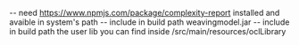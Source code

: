 -- need https://www.npmjs.com/package/complexity-report installed and avaible in system's path
-- include in build path weavingmodel.jar
-- include in build path the user lib you can find inside /src/main/resources/oclLibrary